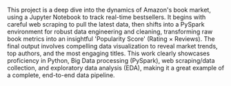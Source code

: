This project is a deep dive into the dynamics of Amazon's book market, using a Jupyter Notebook to track real-time bestsellers. It begins with careful web scraping to pull the latest data, then shifts into a PySpark environment for robust data engineering and cleaning, transforming raw book metrics into an insightful 'Popularity Score' (Rating $\times$ Reviews). The final output involves compelling data visualization to reveal market trends, top authors, and the most engaging titles. This work clearly showcases proficiency in Python, Big Data processing (PySpark), web scraping/data collection, and exploratory data analysis (EDA), making it a great example of a complete, end-to-end data pipeline.
